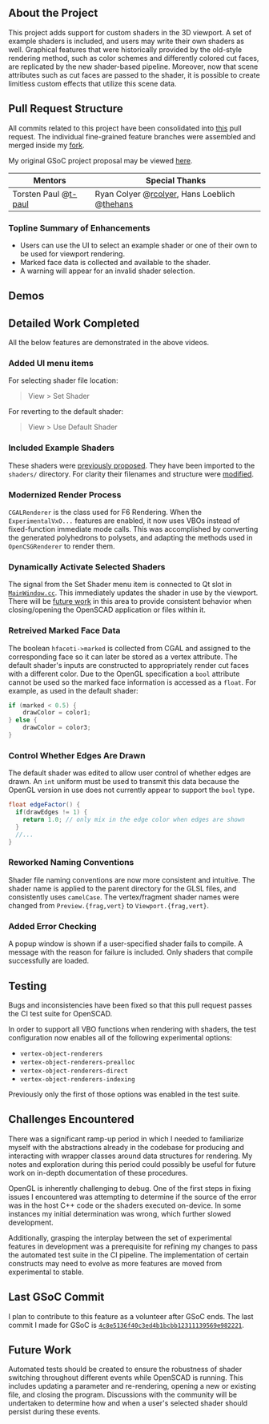 ## About the Project

This project adds support for custom shaders in the 3D viewport. A set of example shaders is included, and users may write their own shaders as well. Graphical features that were historically provided by the old-style rendering method, such as color schemes and differently colored cut faces, are replicated by the new shader-based pipeline. Moreover, now that scene attributes such as cut faces are passed to the shader, it is possible to create limitless custom effects that utilize this scene data.

## Pull Request Structure

All commits related to this project have been consolidated into [this](https://github.com/openscad/openscad/pull/4330/) pull request. The individual fine-grained feature branches were assembled and merged inside my [fork](https://github.com/jbinvnt/openscad).

My original GSoC project proposal may be viewed [here](https://github.com/jbinvnt/gsoc-2022-proposal-public).

| Mentors | Special Thanks |
| --- | -- |
| Torsten Paul @[t-paul](https://github.com/t-paul) | Ryan Colyer @[rcolyer](https://github.com/rcolyer), Hans Loeblich @[thehans](https://github.com/thehans) |

### Topline Summary of Enhancements

* Users can use the UI to select an example shader or one of their own to be used for viewport rendering.
* Marked face data is collected and available to the shader.
* A warning will appear for an invalid shader selection.

## Demos



## Detailed Work Completed

All the below features are demonstrated in the above videos.

### Added UI menu items

For selecting shader file location:

> View > Set Shader

For reverting to the default shader:

> View > Use Default Shader
### Included Example Shaders

These shaders were [previously proposed](https://github.com/openscad/openscad/pull/3860). They have been imported to the `shaders/` directory. For clarity their filenames and structure were [modified](#reworked-naming-conventions).

### Modernized Render Process

`CGALRenderer` is the class used for F6 Rendering. When the `ExperimentalVxO...` features are enabled, it now uses VBOs instead of fixed-function immediate mode calls. This was accomplished by converting the generated polyhedrons to polysets, and adapting the methods used in `OpenCSGRenderer` to render them.

### Dynamically Activate Selected Shaders

The signal from the Set Shader menu item is connected to Qt slot in [`MainWindow.cc`](https://github.com/openscad/openscad/pull/4330/files#diff-3c6fac7fb9baebba855852b736a38cbfdbe9fbe5fdcb855fe6c147d93753cd6c). This immediately updates the shader in use by the viewport. There will be [future work](#future-work) in this area to provide consistent behavior when closing/opening the OpenSCAD application or files within it.

### Retreived Marked Face Data
The boolean `hfaceti->marked` is collected from CGAL and assigned to the corresponding face so it can later be stored as a vertex attribute. The default shader's inputs are constructed to appropriately render cut faces with a different color. Due to the OpenGL specification a `bool` attribute cannot be used so the marked face information is accessed as a `float`. For example, as used in the default shader:

```glsl
if (marked < 0.5) {
    drawColor = color1;
} else {
    drawColor = color3;
}
```

### Control Whether Edges Are Drawn

The default shader was edited to allow user control of whether edges are drawn. An `int` uniform must be used to transmit this data because the OpenGL version in use does not currently appear to support the `bool` type.

```glsl
float edgeFactor() {
  if(drawEdges != 1) {
    return 1.0; // only mix in the edge color when edges are shown
  }
  //...
}
```

### Reworked Naming Conventions

Shader file naming conventions are now more consistent and intuitive. The shader name is applied to the parent directory for the GLSL files, and consistently uses `camelCase`. The vertex/fragment shader names were changed from `Preview.{frag,vert}` to `Viewport.{frag,vert}`.

### Added Error Checking

A popup window is shown if a user-specified shader fails to compile. A message with the reason for failure is included. Only shaders that compile successfully are loaded.

## Testing

Bugs and inconsistencies have been fixed so that this pull request passes the CI test suite for OpenSCAD.

In order to support all VBO functions when rendering with shaders, the test configuration now enables all of the following experimental options:

* `vertex-object-renderers`
* `vertex-object-renderers-prealloc`
* `vertex-object-renderers-direct`
* `vertex-object-renderers-indexing`

Previously only the first of those options was enabled in the test suite.

## Challenges Encountered

There was a significant ramp-up period in which I needed to familiarize myself with the abstractions already in the codebase for producing and interacting with wrapper classes around data structures for rendering. My notes and exploration during this period could possibly be useful for future work on in-depth documentation of these procedures.

OpenGL is inherently challenging to debug. One of the first steps in fixing issues I encountered was attempting to determine if the source of the error was in the host C++ code or the shaders executed on-device. In some instances my initial determination was wrong, which further slowed development.

Additionally, grasping the interplay between the set of experimental features in development was a prerequisite for refining my changes to pass the automated test suite in the CI pipeline. The implementation of certain constructs may need to evolve as more features are moved from experimental to stable.

## Last GSoC Commit

I plan to contribute to this feature as a volunteer after GSoC ends. The last commit I made for GSoC is [`4c8e5136f40c3ed4b1bcbb12311139569e982221`](https://github.com/openscad/openscad/pull/4330/commits/4c8e5136f40c3ed4b1bcbb12311139569e982221).

## Future Work

Automated tests should be created to ensure the robustness of shader switching throughout different events while OpenSCAD is running. This includes updating a parameter and re-rendering, opening a new or existing file, and closing the program. Discussions with the community will be undertaken to determine how and when a user's selected shader should persist during these events.
